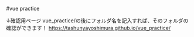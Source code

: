 #vue practice

↓確認用ページ vue_practice/の後にフォルダ名を記入すれば、そのフォルダの確認ができます！
https://tashunyayoshimura.github.io/vue_practice/
